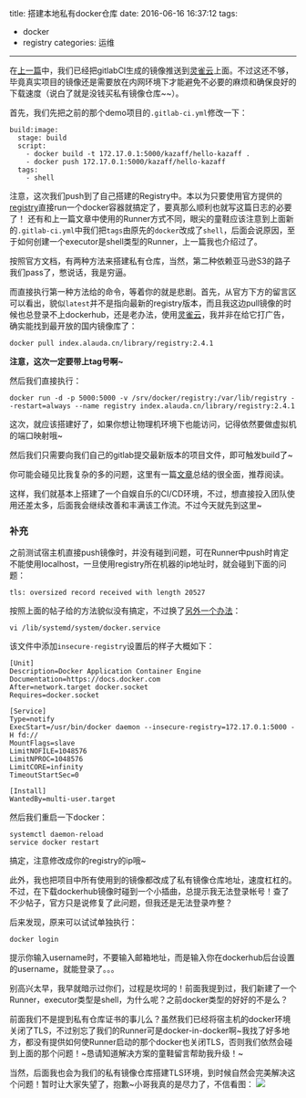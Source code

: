 title: 搭建本地私有docker仓库
date: 2016-06-16 16:37:12
tags:
- docker
- registry
categories: 运维
---

在[上一篇](http://blog.kazaff.me/2016/06/16/%E5%B0%9D%E8%AF%95%E6%8C%81%E7%BB%AD%E9%9B%86%E6%88%90--%E7%AC%AC%E4%B8%80%E7%89%88/)中，我们已经把gitlabCI生成的镜像推送到[灵雀云](https://hub.alauda.cn/repos/kazaff/hello-kazaff)上面。不过这还不够，毕竟真实项目的镜像还是需要放在内网环境下才能避免不必要的麻烦和确保良好的下载速度（说白了就是没钱买私有镜像仓库~~）。

首先，我们先把之前的那个demo项目的`.gitlab-ci.yml`修改一下：
```
build:image:
  stage: build
  script:
    - docker build -t 172.17.0.1:5000/kazaff/hello-kazaff .
    - docker push 172.17.0.1:5000/kazaff/hello-kazaff
  tags:
    - shell

```
注意，这次我们push到了自己搭建的Registry中。本以为只要使用官方提供的[registry](https://hub.docker.com/r/library/registry)直接run一个docker容器就搞定了，要真那么顺利也就写这篇日志的必要了！
还有和上一篇文章中使用的Runner方式不同，眼尖的童鞋应该注意到上面新的`.gitlab-ci.yml`中我们把`tags`由原先的`docker`改成了`shell`，后面会说原因，至于如何创建一个executor是shell类型的Runner，上一篇我也介绍过了。

按照官方文档，有两种方法来搭建私有仓库，当然，第二种依赖亚马逊S3的路子我们pass了，憋说话，我是穷逼。

而直接执行第一种方法给的命令，等着你的就是悲剧。首先，从官方下方的留言区可以看出，貌似`latest`并不是指向最新的registry版本，而且我这边pull镜像的时候也总登录不上dockerhub，还是老办法，使用[灵雀云](https://hub.alauda.cn/repos/library/registry)，我并非在给它打广告，确实能找到最开放的国内镜像库了：

```
docker pull index.alauda.cn/library/registry:2.4.1
```
**注意，这次一定要带上tag号啊~**

然后我们直接执行：
```
docker run -d -p 5000:5000 -v /srv/docker/registry:/var/lib/registry --restart=always --name registry index.alauda.cn/library/registry:2.4.1
```
这次，就应该搭建好了，如果你想让物理机环境下也能访问，记得依然要做虚拟机的端口映射哦~

然后我们只需要向我们自己的gitlab提交最新版本的项目文件，即可触发build了~

你可能会碰见比我复杂的多的问题，这里有一篇[文章](http://tonybai.com/2016/02/26/deploy-a-private-docker-registry/)总结的很全面，推荐阅读。

这样，我们就基本上搭建了一个自娱自乐的CI/CD环境，不过，想直接投入团队使用还差太多，后面我会继续改善和丰满该工作流。不过今天就先到这里~

### 补充

之前测试宿主机直接push镜像时，并没有碰到问题，可在Runner中push时肯定不能使用localhost，一旦使用registry所在机器的ip地址时，就会碰到下面的问题：
```
tls: oversized record received with length 20527
```
按照上面的帖子给的方法貌似没有搞定，不过换了[另外一个办法](https://www.linkedin.com/pulse/starting-docker-registry-vinay-thakur)：
```
vi /lib/systemd/system/docker.service
```
该文件中添加`insecure-registry`设置后的样子大概如下：
```
[Unit]
Description=Docker Application Container Engine
Documentation=https://docs.docker.com
After=network.target docker.socket
Requires=docker.socket

[Service]
Type=notify
ExecStart=/usr/bin/docker daemon --insecure-registry=172.17.0.1:5000 -H fd://
MountFlags=slave
LimitNOFILE=1048576
LimitNPROC=1048576
LimitCORE=infinity
TimeoutStartSec=0

[Install]
WantedBy=multi-user.target
```
然后我们重启一下docker：
```
systemctl daemon-reload
service docker restart
```
搞定，注意修改成你的registry的ip哦~

此外，我也把项目中所有使用到的镜像都改成了私有镜像仓库地址，速度杠杠的。不过，在下载dockerhub镜像时碰到一个小插曲，总提示我无法登录帐号！查了不少帖子，官方只是说修复了此问题，但我还是无法登录咋整？

后来发现，原来可以试试单独执行：
```
docker login
```
提示你输入username时，不要输入邮箱地址，而是输入你在dockerhub后台设置的username，就能登录了。。。

别高兴太早，我早就暗示过你们，过程是坎坷的！前面我提到过，我们新建了一个Runner，executor类型是shell，为什么呢？之前docker类型的好好的不是么？

前面我们不是提到私有仓库证书的事儿么？虽然我们已经将宿主机的docker环境关闭了TLS，不过别忘了我们的Runner可是docker-in-docker啊~我找了好多地方，都没有提供如何使Runner启动的那个docker也关闭TLS，否则我们依然会碰到上面的那个问题！~恳请知道解决方案的童鞋留言帮助我升级！~

当然，后面我也会为我们的私有镜像仓库搭建TLS环境，到时候自然会完美解决这个问题！暂时让大家失望了，抱歉~小哥我真的是尽力了，不信看图：
![](http://pic.yupoo.com/kazaff/FDdXoiT8/medish.jpg)
